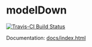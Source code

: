 # modelDown

[![Travis-CI Build Status](https://travis-ci.org/kromash/modelDown.svg?branch=master)](https://travis-ci.org/kromash/modelDown)

Documentation: [docs/index.html](https://htmlpreview.github.io/?https://raw.githubusercontent.com/kromash/modelDown/master/docs/index.html)
